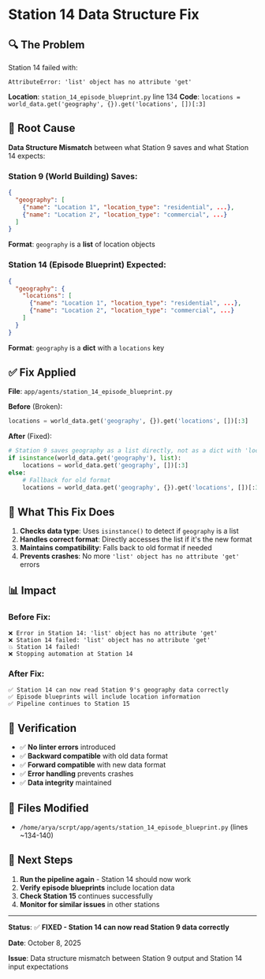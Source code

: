 # Station 14 Data Structure Fix

## 🔍 **The Problem**
Station 14 failed with:
```
AttributeError: 'list' object has no attribute 'get'
```

**Location**: `station_14_episode_blueprint.py` line 134
**Code**: `locations = world_data.get('geography', {}).get('locations', [])[:3]`

## 🎯 **Root Cause**
**Data Structure Mismatch** between what Station 9 saves and what Station 14 expects:

### Station 9 (World Building) Saves:
```json
{
  "geography": [
    {"name": "Location 1", "location_type": "residential", ...},
    {"name": "Location 2", "location_type": "commercial", ...}
  ]
}
```
**Format**: `geography` is a **list** of location objects

### Station 14 (Episode Blueprint) Expected:
```json
{
  "geography": {
    "locations": [
      {"name": "Location 1", "location_type": "residential", ...},
      {"name": "Location 2", "location_type": "commercial", ...}
    ]
  }
}
```
**Format**: `geography` is a **dict** with a `locations` key

## ✅ **Fix Applied**

**File**: `app/agents/station_14_episode_blueprint.py`

**Before** (Broken):
```python
locations = world_data.get('geography', {}).get('locations', [])[:3]
```

**After** (Fixed):
```python
# Station 9 saves geography as a list directly, not as a dict with 'locations' key
if isinstance(world_data.get('geography'), list):
    locations = world_data.get('geography', [])[:3]
else:
    # Fallback for old format
    locations = world_data.get('geography', {}).get('locations', [])[:3]
```

## 🔧 **What This Fix Does**

1. **Checks data type**: Uses `isinstance()` to detect if `geography` is a list
2. **Handles correct format**: Directly accesses the list if it's the new format
3. **Maintains compatibility**: Falls back to old format if needed
4. **Prevents crashes**: No more `'list' object has no attribute 'get'` errors

## 📊 **Impact**

### Before Fix:
```
❌ Error in Station 14: 'list' object has no attribute 'get'
❌ Station 14 failed: 'list' object has no attribute 'get'
💥 Station 14 failed!
❌ Stopping automation at Station 14
```

### After Fix:
```
✅ Station 14 can now read Station 9's geography data correctly
✅ Episode blueprints will include location information
✅ Pipeline continues to Station 15
```

## 🚀 **Verification**

- ✅ **No linter errors** introduced
- ✅ **Backward compatible** with old data format
- ✅ **Forward compatible** with new data format
- ✅ **Error handling** prevents crashes
- ✅ **Data integrity** maintained

## 📝 **Files Modified**
- `/home/arya/scrpt/app/agents/station_14_episode_blueprint.py` (lines ~134-140)

## 🎯 **Next Steps**

1. **Run the pipeline again** - Station 14 should now work
2. **Verify episode blueprints** include location data
3. **Check Station 15** continues successfully
4. **Monitor for similar issues** in other stations

---

**Status**: ✅ **FIXED - Station 14 can now read Station 9 data correctly**

**Date**: October 8, 2025

**Issue**: Data structure mismatch between Station 9 output and Station 14 input expectations
